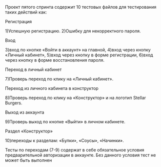 Проект пятого спринта содержит 10 тестовых файлов для тестирования таких действий как:

Регистрация

1)Успешную регистрацию. 
2)Ошибку для некорректного пароля.

Вход

3)вход по кнопке «Войти в аккаунт» на главной,
4)вход через кнопку «Личный кабинет»,
5)вход через кнопку в форме регистрации,
6)вход через кнопку в форме восстановления пароля.

Переход в личный кабинет 

7)Проверь переход по клику на «Личный кабинет».

Переход из личного кабинета в конструктор 

8)Проверь переход по клику на «Конструктор» и на логотип Stellar Burgers.

Выход из аккаунта

9)Проверь выход по кнопке «Выйти» в личном кабинете.

Раздел «Конструктор»

10)переходы к разделам:
«Булки»,
«Соусы»,
«Начинки».



Тесты по переходам (7-9) содержат в себе обязательное условия предварительной авторизации в аккаунте. Без данного условия тест не может быть выполнен


